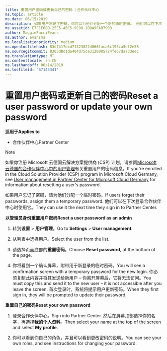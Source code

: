 ```yaml
---
title: 重置用户密码或更新自己的密码 |合作伙伴中心
ms.topic: article
ms.date: 06/15/2019
description: 如果用户忘记了密码，你可以为他们分配一个新的临时密码。 他们可以在下次登录合作伙伴中心时使用它。
ms.assetid: E7F1F68D-25E5-46C5-9C98-1D0A9FAB7993
author: MaggiePucciEvans
ms.author: evansma
ms.localizationpriority: medium
ms.openlocfilehash: 83d7417dcd71323822d066faca6c193ca5ef2e58
ms.sourcegitcommit: 8305d8d1da404d75ce3120085724fe67da733eec
ms.translationtype: MT
ms.contentlocale: zh-CN
ms.lasthandoff: 06/14/2019
ms.locfileid: "67145341"
---
```

# <a name="reset-a-user-password-or-update-your-own-password"></a><span data-ttu-id="28ad4-104">重置用户密码或更新自己的密码</span><span class="sxs-lookup"><span data-stu-id="28ad4-104">Reset a user password or update your own password</span></span>

<span data-ttu-id="28ad4-105">**适用于**</span><span class="sxs-lookup"><span data-stu-id="28ad4-105">**Applies to**</span></span>

-  <span data-ttu-id="28ad4-106">合作伙伴中心</span><span class="sxs-lookup"><span data-stu-id="28ad4-106">Partner Center</span></span>
   
> [!NOTE]  
>  <span data-ttu-id="28ad4-107">如果你注册 Microsoft 云德国云解决方案提供商 (CSP) 计划，请参阅[Microsoft 云德国的合作伙伴中心中的用户管理](user-management-in-partner-center-for-microsoft-cloud-germany.md)有关重置用户的密码信息。</span><span class="sxs-lookup"><span data-stu-id="28ad4-107">If you're enrolled in the Cloud Solution Provider (CSP) program in Microsoft Cloud Germany, see [User management in Partner Center for Microsoft Cloud Germany](user-management-in-partner-center-for-microsoft-cloud-germany.md) for information about resetting a user's password.</span></span>

<span data-ttu-id="28ad4-108">如果用户忘记了密码，请为他们分配一个临时密码。</span><span class="sxs-lookup"><span data-stu-id="28ad4-108">If users forget their passwords, assign them a temporary password.</span></span> <span data-ttu-id="28ad4-109">他们可以在下次登录合作伙伴中心时使用它。</span><span class="sxs-lookup"><span data-stu-id="28ad4-109">They can use it the next time they sign in to Partner Center.</span></span>

<span data-ttu-id="28ad4-110">**以管理员身份重置用户密码**</span><span class="sxs-lookup"><span data-stu-id="28ad4-110">**Reset a user password as an admin**</span></span>

1.  <span data-ttu-id="28ad4-111">转到**设置** &gt; **用户管理**。</span><span class="sxs-lookup"><span data-stu-id="28ad4-111">Go to **Settings** &gt; **User management**.</span></span>
2.  <span data-ttu-id="28ad4-112">从列表中选择用户。</span><span class="sxs-lookup"><span data-stu-id="28ad4-112">Select the user from the list.</span></span>

3.  <span data-ttu-id="28ad4-113">请选择页面底部的**重置密码**。</span><span class="sxs-lookup"><span data-stu-id="28ad4-113">Choose **Reset password**, at the bottom of the page.</span></span>

4.  <span data-ttu-id="28ad4-114">你将看到一个确认屏幕，附带用于新登录的临时密码。</span><span class="sxs-lookup"><span data-stu-id="28ad4-114">You will see a confirmation screen with a temporary password for the new login.</span></span> <span data-ttu-id="28ad4-115">你必须复制此内容并将其发送给新用户 – 你离开屏幕后，它将无法访问。</span><span class="sxs-lookup"><span data-stu-id="28ad4-115">You must copy this and send it to the new user – it is not accessible after you leave the screen.</span></span> <span data-ttu-id="28ad4-116">首次登录时，系统将提示用户更新密码。</span><span class="sxs-lookup"><span data-stu-id="28ad4-116">When they first sign in, they will be prompted to update their password.</span></span>

<span data-ttu-id="28ad4-117">**重置自己的密码**</span><span class="sxs-lookup"><span data-stu-id="28ad4-117">**Reset your own password**</span></span>

1.  <span data-ttu-id="28ad4-118">登录合作伙伴中心。</span><span class="sxs-lookup"><span data-stu-id="28ad4-118">Sign into Partner Center.</span></span> <span data-ttu-id="28ad4-119">然后在屏幕顶部选择你的名字，再选择**我的个人资料**。</span><span class="sxs-lookup"><span data-stu-id="28ad4-119">Then select your name at the top of the screen and select **My profile**.</span></span>

2.  <span data-ttu-id="28ad4-120">你可以看到你自己的角色，并且可以看到更改密码的说明。</span><span class="sxs-lookup"><span data-stu-id="28ad4-120">You can see your own roles, and see instructions for changing your password.</span></span>

 

 



